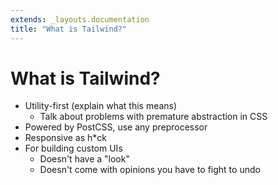 ```yaml
---
extends: _layouts.documentation
title: "What is Tailwind?"
---
```


# What is Tailwind?

- Utility-first (explain what this means)
    + Talk about problems with premature abstraction in CSS
- Powered by PostCSS, use any preprocessor
- Responsive as h*ck
- For building custom UIs
    + Doesn't have a "look"
    + Doesn't come with opinions you have to fight to undo
